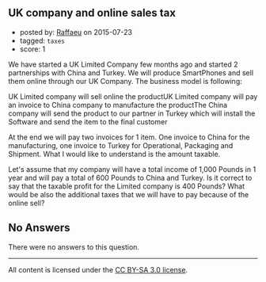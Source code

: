 ## UK company and online sales tax

- posted by: [Raffaeu](https://stackexchange.com/users/84538/raffaeu) on 2015-07-23
- tagged: `taxes`
- score: 1

<p>We have started a UK Limited Company few months ago and started 2 partnerships with China and Turkey. We will produce SmartPhones and sell them online through our UK Company. The business model is following:</p>

<p>UK Limited company will sell online the productUK Limited company will pay an invoice to China company to manufacture the productThe China company will send the product to our partner in Turkey which will install the Software and send the item to the final customer</p>

<p>At the end we will pay two invoices for 1 item. One invoice to China for the manufacturing, one invoice to Turkey for Operational, Packaging and Shipment. What I would like to understand is the amount taxable.</p>

<p>Let's assume that my company will have a total income of 1,000 Pounds in 1 year and will pay a total of 600 Pounds to China and Turkey. Is it correct to say that the taxable profit for the Limited company is 400 Pounds? What would be also the additional taxes that we will have to pay because of the online sell?</p>


## No Answers

There were no answers to this question.


---

All content is licensed under the [CC BY-SA 3.0 license](https://creativecommons.org/licenses/by-sa/3.0/).
